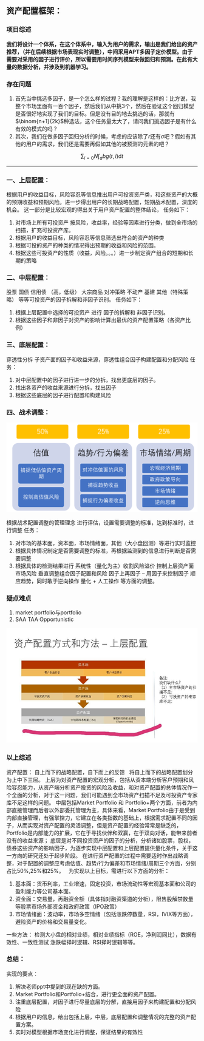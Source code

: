 ## 资产配置框架：

### 项目综述
**我们将设计一个体系，在这个体系中，输入为用户的需求，输出是我们给出的资产推荐，（并在后续根据市场表现实时调整），中间采用APT多因子定价模型。由于需要对采用的因子进行评价，所以需要用时间序列模型来做回归和预测。在此有大量的数据分析，并涉及到机器学习。**

### 存在问题
1. 首先当中挑选多因子，是一个怎么样的过程？我的理解是这样的：比方说，我整个市场里面有一百个因子，然后我们从中挑3个，然后在验证这个回归模型是否很好地实现了我们的目标。但是没有目的地去挑选的话，那就有$\binom{n+1}{2k}$种选法，这个任务量太大了，请问我们挑选因子是有什么有效的模式的吗？
2. 其次，我们在做多因子回归分析的时候，考虑的应该除了$r$还有$\sigma$吧？假如有其他的用户的需求，我们还是需要再假如其他的被预测的元素的吧？

$$\sum_{i=0}N\int_{a}{b}g(t,i)\text{d}t$$
<hr>

### 一、上层配置：
根据用户的收益目标，风险容忍等信息推出用户可投资资产类，和这些资产的大概的预期收益和预期风险。进一步得出用户的长期战略配置，短期战术配置，深度的机会。
这一部分是比较宏观的得出关于用户资产配置的整体结论，
任务如下：
1. 对市场上所有可投资产 按风险，收益率，经验等因素进行分类，做到全市场的扫描，扩充可投资产库。
2. 根据用户的收益目标，风险容忍等信息筛选出符合的资产的种类
3. 根据可投的资产的种类的情况得出预期的收益和风险的范围。
4. 根据这些可投资产的性质（收益，风险。。。）进一步制定资产组合的短期和长期的策略
### 二、中层配置：
股票 国债 信用债 （高，低级） 大宗商品 对冲策略 不动产 基建 其他（特殊策略） 
等等可投资产的因子拆解和非因子识别。
任务如下：
1.  根据上层配置中选择的可投资产 进行 因子的拆解和 非因子识别。
2. 根据这些因子和非因子对资产的影响计算出最优的资产配置策略（各资产比例）
### 三、底层配置：
穿透性分拆 子资产面的因子和收益来源，穿透性组合因子构建配置和分配风险
任务：
1. 对中层配置中的因子进行进一步的分拆，找出更底层的因子。
2. 找出各资产的收益来源进行分拆，找出因子
3. 根据这些底层的因子进行配置和构建风险
### 四、战术调整：

![1](1.png)

根据战术配置调整的管理理念
 进行评估，设置需要调整的标准，达到标准时，进行调整
任务：
1. 对市场的基本面，资本面，市场情绪面，其他（大小盘回测）等进行实时监控
2. 根据具体情况制定是否需要调整的标准，再根据监测到的信息进行判断是否需要调整
3. 根据具体的检测结果进行
系统性（量化为主）收割风险溢价
控制上层资产面市场风险
垂直调整组合因子配置和风险
因子上再因子 – 用因子来控制因子
顺应趋势，同时敢于逆向操作 
量化 + 人工操作
等方面的调整。

### 疑点难点
1. market portfolio与portfolio
2. SAA TAA Opportunistic

![2](2.jpg)

### 以上综述
资产配置：
自上而下的战略配置，自下而上的反馈
 
将自上而下的战略配置划分为上中下三层。
上层为对资产配置的宏观分析，包括从资本端分析客户预期和风险容忍能力，从资产端分析资产投资的风险及收益，和对资产配置的总体情况作一个全面的分析，对于这一问题，我们可能遇到全市场资产扫描不足及可投资产专家库不足这样的问题。
中层包括Market Portfolio 和 Portfolio+两个方面，前者为内部直接管理而后者以外部委托管理为主，具体来看，Market Portfolio由于是受到内部直接管理，有强掌控力，它建立在各类指数的基础上，根据需求配置不同的因子，从而实现对资产配置的灵活调整，但是资产配置的经验常常是缺乏的，Portfolio是内部能力的扩展，它在于寻找伙伴和双赢，在于双向对话，能带来前者没有的收益来源；
底层是对不同投资资产的因子的分析，分析诸如股票，股权，债券这些资产的影响因子，为逐步实现中层配置和上层配置提供量化条件，关于这一方向的研究还处于起步阶段。
在进行资产配置的过程中需要适时作出战略调整，对于配置的调整应考虑估值、趋势/行为偏差和市场情绪/周期三个方面，分别占比50%,25%和25%。
 
为实现以上目标，需进行以下方面的分析：
1. 基本面：货币利率，工业增速，固定投资，市场流动性等宏观基本面和公司的盈利能力等公司基本面。
2. 资金面：交易量，再融资金额（具体指对融资渠道的分析），限售股解禁数量等股票市场外部资金和政府政策（IPO政策）
3. 市场情绪面：波动率，市场多空情绪（包括涨跌停数量，RSI，IVIX等方面），避险资产的价格和交易量变化。

一些方法：
检测大小盘的相对业绩，相对业绩指标（ROE，净利润同比），数据有效性、一致性测试
涨跌幅择时逻辑、RSI择时逻辑等等。
 

### 总结：
实现的要点：
1. 解决老师ppt中提到的现在缺的方面。
2.  Market Portfolio和Portfolio+结合，进行更全面的资产配置。
3. 注重底层配置，对因子进行尽量底层的分解，直接用因子来构建配置和分配风险
4. 根据用户的信息，给出包括上层，中层，底层配置和调整情况的完整的资产配置方案。
5. 实时对模型根据市场变化进行调整，保证结果的有效性

